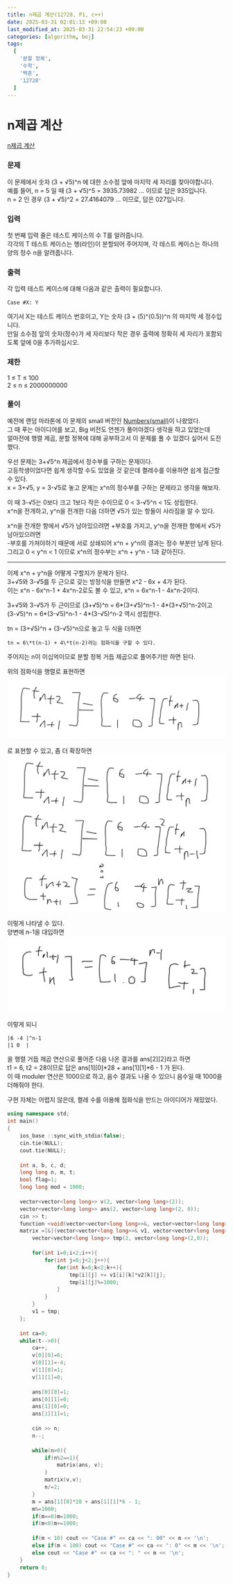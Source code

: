 ```yaml
---
title: n제곱 계산(12728, P1, c++)
date: 2025-03-31 02:01:13 +09:00
last_modified_at: 2025-03-31 22:54:23 +09:00
categories: [algorithm, boj]
tags:
  [
    '분할 정복',
    '수학',
    '백준',
    '12728'
  ]
---
```

# **n제곱 계산**

[n제곱 계산](https://www.acmicpc.net/problem/12728)

### 문제
이 문제에서 숫자 (3 + √5)^n 에 대한 소수점 앞에 마지막 세 자리를 찾아야합니다.<br>
예를 들어, n = 5 일 때 (3 + √5)^5  = 3935.73982 ... 이므로 답은 935입니다.<br>
n = 2 인 경우 (3 + √5)^2 = 27.4164079 … 이므로, 답은 027입니다.

### 입력
첫 번째 입력 줄은 테스트 케이스의 수 T를 알려줍니다.<br>
각각의 T 테스트 케이스는 행(라인)이 분할되어 주어지며, 각 테스트 케이스는 하나의 양의 정수 n을 알려줍니다.

### 출력
각 입력 테스트 케이스에 대해 다음과 같은 출력이 필요합니다.
```
Case #X: Y
```
여기서 X는 테스트 케이스 번호이고, Y는 숫자 (3 + (5)^(0.5))^n 의 마지막 세 정수입니다.<br>
만일 소수점 앞의 숫자(정수)가 세 자리보다 작은 경우 출력에 정확히 세 자리가 포함되도록 앞에 0을 추가하십시오.

### 제한
1 ≤ T ≤ 100<br>
2 ≤ n ≤ 2000000000

### 풀이
예전에 랜덤 마라톤에 이 문제의 small 버전인 [Numbers(small)](https://www.acmicpc.net/problem/12727)이 나왔었다.<br>
그 때 푸는 아이디어를 보고, Big 버전도 언젠가 풀어야겠다 생각을 하고 있었는데<br>
얼마전에 행렬 제곱, 분할 정복에 대해 공부하고서 이 문제를 풀 수 있겠다 싶어서 도전했다.<br>

우선 문제는 3+√5^n 제곱에서 정수부를 구하는 문제이다.<br>
고등학생이었다면 쉽게 생각할 수도 있었을 것 같은데 켤레수를 이용하면 쉽게 접근할 수 있다.<br>
x = 3+√5, y = 3-√5로 놓고 문제는 x^n의 정수부를 구하는 문제라고 생각을 해보자.<br>

이 때 3-√5는 0보다 크고 1보다 작은 수이므로 0 < 3-√5^n < 1도 성립한다.<br>
x^n을 전개하고, y^n을 전개한 다음 더하면 √5가 있는 항들이 사라짐을 알 수 있다.<br>

x^n을 전개한 항에서 √5가 남아있으려면 +부호를 가지고, y^n을 전개한 항에서 √5가 남아있으려면<br>
-부호를 가져야하기 때문에 서로 상쇄되어 x^n + y^n의 결과는 정수 부분만 남게 된다.<br>
그리고 0 < y^n < 1 이므로 x^n의 정수부는 x^n + y^n - 1과 같아진다.<br>

---
이제 x^n + y^n을 어떻게 구할지가 문제가 된다.<br>
3+√5와 3-√5를 두 근으로 갖는 방정식을 만들면 x^2 - 6x + 4가 된다.<br>
이는 x^n - 6x^n-1 + 4x^n-2로도 볼 수 있고, x^n = 6x^n-1 - 4x^n-2이다.<br>

3+√5와 3-√5가 두 근이므로 (3+√5)^n = 6\*(3+√5)^n-1 - 4\*(3+√5)^n-2이고<br>
(3-√5)^n = 6\*(3-√5)^n-1 - 4\*(3-√5)^n-2 역시 성립한다.<br>

tn = (3+√5)^n + (3-√5)^n으로 놓고 두 식을 더하면
```
tn = 6\*t(n-1) + 4\*t(n-2)라는 점화식을 구할 수 있다.
```
주어지는 n이 이십억이므로 분할 정복 거듭 제곱으로 풀어주기만 하면 된다.<br>

위의 점화식을 행렬로 표현하면 <br>
![image](/assets/img/algorithm/n제곱_1.PNG)

로 표현할 수 있고, 좀 더 확장하면<br>
![image](/assets/img/algorithm/n제곱_2.PNG)<br>

이렇게 나타낼 수 있다.<br>
양변에 n-1을 대입하면<br>
![image](/assets/img/algorithm/n제곱_3.PNG)<br>

이렇게 되니
```
|6 -4 |^n-1
|1 0  |
```
을 행렬 거듭 제곱 연산으로 풀어준 다음 나온 결과를 ans[2][2]라고 하면<br>
t1 = 6, t2 = 28이므로 답은 ans[1][0]\*28 + ans[1][1]\*6 - 1 가 된다.<br>
이 때 moduler 연산은 1000으로 하고, 음수 결과도 나올 수 있으니 음수일 때 1000을 더해줘야 한다.<br>

구현 자체는 어렵지 않은데, 켤레 수를 이용해 점화식을 만드는 아이디어가 재밌었다.

```c++
using namespace std;
int main()
{
    ios_base ::sync_with_stdio(false);
    cin.tie(NULL);
    cout.tie(NULL);
        
    int a, b, c, d;
    long long n, m, t;
    bool flag=1; 
    long long mod = 1000;

    vector<vector<long long>> v(2, vector<long long>(2));
    vector<vector<long long>> ans(2, vector<long long>(2, 0));
    cin >> t;
    function <void(vector<vector<long long>>&, vector<vector<long long>>&)>
    matrix =[&](vector<vector<long long>>& v1, vector<vector<long long>>& v2){
        vector<vector<long long>> tmp(2, vector<long long>(2,0));

        for(int i=0;i<2;i++){
            for(int j=0;j<2;j++){
                for(int k=0;k<2;k++){
                    tmp[i][j] += v1[i][k]*v2[k][j];
                    tmp[i][j]%=1000;
                }
            }
        }
        v1 = tmp;
    };

    int ca=0;
    while(t-->0){
        ca++;
        v[0][0]=6;
        v[0][1]=-4;
        v[1][0]=1;
        v[1][1]=0;
    
        ans[0][0]=1;
        ans[0][1]=0;
        ans[1][0]=0;
        ans[1][1]=1;

        cin >> n;
        n--;

        while(n>0){
            if(n%2==1){
                matrix(ans, v);
            }
            matrix(v,v);
            n/=2;
        }
        m = ans[1][0]*28 + ans[1][1]*6 - 1;
        m%=1000;
        if(m==0)m=1000;
        if(m<0)m+=1000;

        if(m < 10) cout << "Case #" << ca << ": 00" << m << '\n';
        else if(m < 100) cout << "Case #" << ca << ": 0" << m << '\n';
        else cout << "Case #" << ca << ": " << m << '\n';
    }
    return 0;
}
```